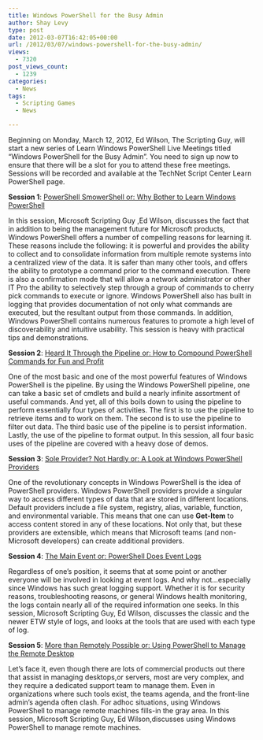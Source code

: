 ```yaml
---
title: Windows PowerShell for the Busy Admin
author: Shay Levy
type: post
date: 2012-03-07T16:42:05+00:00
url: /2012/03/07/windows-powershell-for-the-busy-admin/
views:
  - 7320
post_views_count:
  - 1239
categories:
  - News
tags:
  - Scripting Games
  - News

---
```

Beginning on Monday, March 12, 2012, Ed Wilson, The Scripting Guy, will start a new series of Learn Windows PowerShell Live Meetings titled &#8220;Windows PowerShell for the Busy Admin&#8221;. You need to sign up now to ensure that there will be a slot for you to attend these free meetings. Sessions will be recorded and available at the TechNet Script Center Learn PowerShell page.

**Session 1**: [PowerShell SmowerShell or: Why Bother to Learn Windows PowerShell][1]

In this session, Microsoft Scripting Guy ,Ed Wilson, discusses the fact that in addition to being the management future for Microsoft products, Windows PowerShell offers a number of compelling reasons for learning it. These reasons include the following: it is powerful and provides the ability to collect and to consolidate information from multiple remote systems into a centralized view of the data. It is safer than many other tools, and offers the ability to prototype a command prior to the command execution. There is also a confirmation mode that will allow a network administrator or other IT Pro the ability to selectively step through a group of commands to cherry pick commands to execute or ignore. Windows PowerShell also has built in logging that provides documentation of not only what commands are executed, but the resultant output from those commands. In addition, Windows PowerShell contains numerous features to promote a high level of discoverability and intuitive usability. This session is heavy with practical tips and demonstrations.

**Session 2**: [Heard It Through the Pipeline or: How to Compound PowerShell Commands for Fun and Profit][2]

One of the most basic and one of the most powerful features of Windows PowerShell is the pipeline. By using the Windows PowerShell pipeline, one can take a basic set of cmdlets and build a nearly infinite assortment of useful commands. And yet, all of this boils down to using the pipeline to perform essentially four types of activities. The first is to use the pipeline to retrieve items and to work on them. The second is to use the pipeline to filter out data. The third basic use of the pipeline is to persist information. Lastly, the use of the pipeline to format output. In this session, all four basic uses of the pipeline are covered with a heavy dose of demos.

**Session 3**: [Sole Provider? Not Hardly or: A Look at Windows PowerShell Providers][3]

One of the revolutionary concepts in Windows PowerShell is the idea of PowerShell providers. Windows PowerShell providers provide a singular way to access different types of data that are stored in different locations. Default providers include a file system, registry, alias, variable, function, and environmental variable. This means that one can use **Get-Item** to access content stored in any of these locations. Not only that, but these providers are extensible, which means that Microsoft teams (and non-Microsoft developers) can create additional providers.

**Session 4**: [The Main Event or: PowerShell Does Event Logs][4]

Regardless of one&#8217;s position, it seems that at some point or another everyone will be involved in looking at event logs. And why not&#8230;especially since Windows has such great logging support. Whether it is for security reasons, troubleshooting reasons, or general Windows health monitoring, the logs contain nearly all of the required information one seeks. In this session, Microsoft Scripting Guy, Ed Wilson, discusses the classic and the newer ETW style of logs, and looks at the tools that are used with each type of log.

**Session 5**: [More than Remotely Possible or: Using PowerShell to Manage the Remote Desktop][5]

Let’s face it, even though there are lots of commercial products out there that assist in managing desktops,or servers, most are very complex, and they require a dedicated support team to manage them. Even in organizations where such tools exist, the teams agenda, and the front-line admin’s agenda often clash. For adhoc situations, using Windows PowerShell to manage remote machines fills-in the gray area. In this session, Microsoft Scripting Guy, Ed Wilson,discusses using Windows PowerShell to manage remote machines.

[1]: https://msevents.microsoft.com/CUI/EventDetail.aspx?EventID=1032508049&Culture=en-US
[2]: https://msevents.microsoft.com/CUI/EventDetail.aspx?EventID=1032508051&Culture=en-US
[3]: https://msevents.microsoft.com/CUI/EventDetail.aspx?EventID=1032508053&Culture=en-US
[4]: https://msevents.microsoft.com/CUI/EventDetail.aspx?EventID=1032508058&Culture=en-US
[5]: https://msevents.microsoft.com/CUI/EventDetail.aspx?EventID=1032508060&Culture=en-US